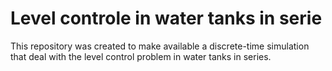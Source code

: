 # Level controle in water tanks in serie 

This repository was created to make available a discrete-time simulation that deal with the level control problem in water tanks in series.
